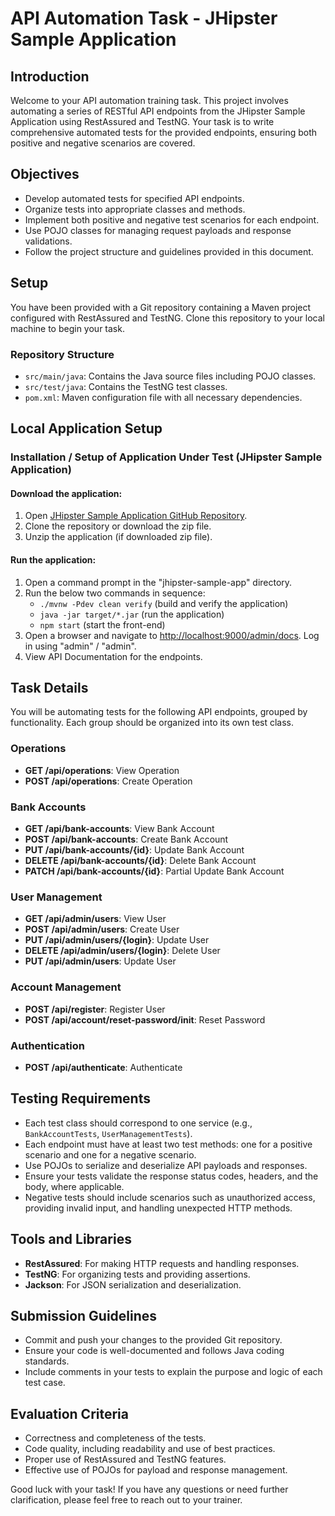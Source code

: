 # API Automation Task - JHipster Sample Application

## Introduction
Welcome to your API automation training task. This project involves automating a series of RESTful API endpoints from the JHipster Sample Application using RestAssured and TestNG. Your task is to write comprehensive automated tests for the provided endpoints, ensuring both positive and negative scenarios are covered.

## Objectives
- Develop automated tests for specified API endpoints.
- Organize tests into appropriate classes and methods.
- Implement both positive and negative test scenarios for each endpoint.
- Use POJO classes for managing request payloads and response validations.
- Follow the project structure and guidelines provided in this document.

## Setup
You have been provided with a Git repository containing a Maven project configured with RestAssured and TestNG. Clone this repository to your local machine to begin your task.

### Repository Structure
- `src/main/java`: Contains the Java source files including POJO classes.
- `src/test/java`: Contains the TestNG test classes.
- `pom.xml`: Maven configuration file with all necessary dependencies.

## Local Application Setup
### Installation / Setup of Application Under Test (JHipster Sample Application)

#### Download the application:
1. Open [JHipster Sample Application GitHub Repository](https://github.com/jhipster/jhipster-sample-app/tree/main).
2. Clone the repository or download the zip file.
3. Unzip the application (if downloaded zip file).

#### Run the application:
1. Open a command prompt in the "jhipster-sample-app" directory.
2. Run the below two commands in sequence:
    - `./mvnw -Pdev clean verify` (build and verify the application)
    - `java -jar target/*.jar` (run the application)
    - `npm start` (start the front-end)
3. Open a browser and navigate to [http://localhost:9000/admin/docs](http://localhost:9000/admin/docs). Log in using "admin" / "admin".
4. View API Documentation for the endpoints.

## Task Details
You will be automating tests for the following API endpoints, grouped by functionality. Each group should be organized into its own test class.

### Operations
- **GET /api/operations**: View Operation
- **POST /api/operations**: Create Operation

### Bank Accounts
- **GET /api/bank-accounts**: View Bank Account
- **POST /api/bank-accounts**: Create Bank Account
- **PUT /api/bank-accounts/{id}**: Update Bank Account
- **DELETE /api/bank-accounts/{id}**: Delete Bank Account
- **PATCH /api/bank-accounts/{id}**: Partial Update Bank Account

### User Management
- **GET /api/admin/users**: View User
- **POST /api/admin/users**: Create User
- **PUT /api/admin/users/{login}**: Update User
- **DELETE /api/admin/users/{login}**: Delete User
- **PUT /api/admin/users**: Update User

### Account Management
- **POST /api/register**: Register User
- **POST /api/account/reset-password/init**: Reset Password

### Authentication
- **POST /api/authenticate**: Authenticate

## Testing Requirements
- Each test class should correspond to one service (e.g., `BankAccountTests`, `UserManagementTests`).
- Each endpoint must have at least two test methods: one for a positive scenario and one for a negative scenario.
- Use POJOs to serialize and deserialize API payloads and responses.
- Ensure your tests validate the response status codes, headers, and the body, where applicable.
- Negative tests should include scenarios such as unauthorized access, providing invalid input, and handling unexpected HTTP methods.

## Tools and Libraries
- **RestAssured**: For making HTTP requests and handling responses.
- **TestNG**: For organizing tests and providing assertions.
- **Jackson**: For JSON serialization and deserialization.

## Submission Guidelines
- Commit and push your changes to the provided Git repository.
- Ensure your code is well-documented and follows Java coding standards.
- Include comments in your tests to explain the purpose and logic of each test case.

## Evaluation Criteria
- Correctness and completeness of the tests.
- Code quality, including readability and use of best practices.
- Proper use of RestAssured and TestNG features.
- Effective use of POJOs for payload and response management.

Good luck with your task! If you have any questions or need further clarification, please feel free to reach out to your trainer.